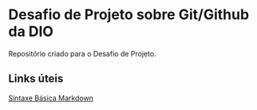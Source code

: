 # Desafio de Projeto sobre Git/Github da DIO
Repositório criado para o Desafio de Projeto.

## Links úteis
[Síntaxe Básica Markdown](https://www.markdownguide.org/basic-syntax/)


